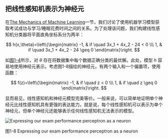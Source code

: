 ## 把线性感知机表示为神经元
在[The Mechanics of Machine Learning](https://github.com/lucasbyAI/Fundamental_of_Deep_Learning_ZH/blob/master/Chapter1/3.The%20Mechanics%20of%20Machine%20Learning.md)一节，我们讨论了使用机器学习模型获取考试成功与学习/睡眠花费时间之间的关系。为了处理该问题，我们构建线性感知机分类器将平面直角坐标系分为两半：

$$
h(x,\theta)=\left\{\begin{matrix}
-1, & if \quad 3x_1 + 4x_2 - 24 < 0 \\\
1, & if \quad 3x_1 + 4x_2 - 24 \geq  0
\end{matrix}\right.
$$

如[图1-4](https://github.com/lucasbyAI/Fundamental_of_Deep_Learning_ZH/blob/master/images_folder/Fig1-4.png)所示，对 $\theta$ 存在将数据集中每个数据正确分类的最优解。此处，模型 $h$ 容易地使用神经元表示。考虑图1-8描绘的神经元，有两个输入和一个偏置项，使用函数：

$$
f(z)=\left\{\begin{matrix}
-1, & if \quad z < 0 \\\
1, & if \quad z \geq  0
\end{matrix}\right.
$$

显而易见，线性感知机和神经元模型完美等价。一般来说，可以简单地证明单个神经元比线性感知机具有更强的表达能力。就是说，每个线性感知机可以表示为单个神经元，但单个神经元还能够表示任何线性感知机无法表示的模型。

![Expressing our exam performance perceptron as a neuron](https://github.com/lucasbyAI/Fundamental_of_Deep_Learning_ZH/blob/master/images_folder/Fig1-8.png?raw=true)

图1-8 Expressing our exam performance perceptron as a neuron
